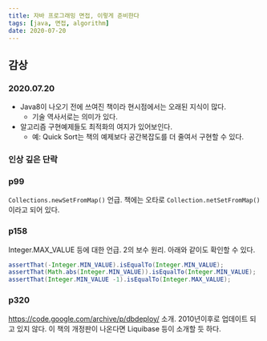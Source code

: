 ```yaml
---
title: 자바 프로그래밍 면접, 이렇게 준비한다
tags: [java, 면접, algorithm]
date: 2020-07-20
---
```


## 감상
### 2020.07.20
- Java8이 나오기 전에 쓰여진 책이라 현시점에서는 오래된 지식이 많다.
    - 기술 역사서로는 의미가 있다.
- 알고리즘 구현예제들도 최적화의 여지가 있어보인다.
    - 예: Quick Sort는 책의 예제보다 공간복잡도를 더 줄여서 구현할 수 있다.

### 인상 깊은 단락

### p99
`Collections.newSetFromMap()` 언급. 책에는 오타로 `Collection.netSetFromMap()` 이라고 되어 있다.

### p158
Integer.MAX_VALUE 등에 대한 언급. 2의 보수 원리.
아래와 같이도 확인할 수 있다.

```java
assertThat(-Integer.MIN_VALUE).isEqualTo(Integer.MIN_VALUE);
assertThat(Math.abs(Integer.MIN_VALUE)).isEqualTo(Integer.MIN_VALUE);
assertThat(Integer.MIN_VALUE -1).isEqualTo(Integer.MAX_VALUE);
```

### p320
https://code.google.com/archive/p/dbdeploy/ 소개. 2010년이후로 업데이트 되고 있지 않다.
이 책의 개정판이 나온다면 Liquibase 등이 소개할 듯 하다.
